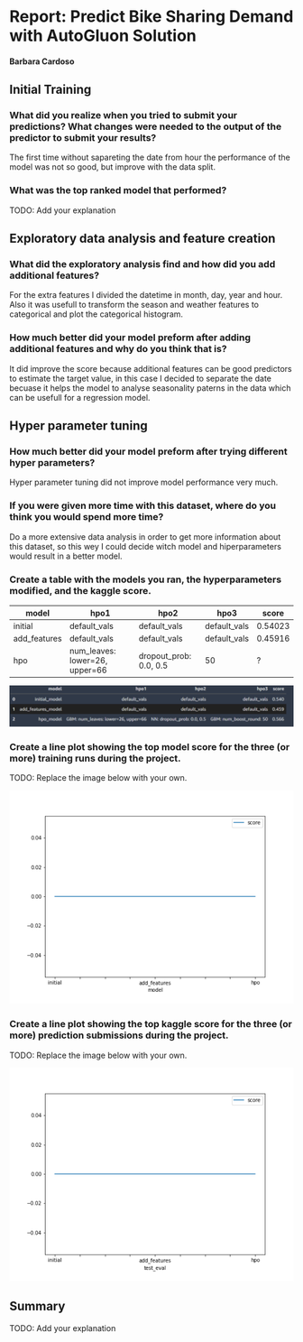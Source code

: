 # Report: Predict Bike Sharing Demand with AutoGluon Solution
#### Barbara Cardoso

## Initial Training
### What did you realize when you tried to submit your predictions? What changes were needed to the output of the predictor to submit your results?
The first time without sapareting the date from hour the performance of the model was not so good, but improve with the data split. 

### What was the top ranked model that performed?
TODO: Add your explanation

## Exploratory data analysis and feature creation
### What did the exploratory analysis find and how did you add additional features?
For the extra features I divided the datetime in month, day, year and hour. Also it was usefull to transform the season and weather features to categorical and plot the categorical histogram.

### How much better did your model preform after adding additional features and why do you think that is?
It did improve the score because additional features can be good predictors to estimate the target value, in this case I decided to separate the date becuase it helps the model to analyse seasonality paterns in the data which can be usefull for a regression model.

## Hyper parameter tuning
### How much better did your model preform after trying different hyper parameters?
Hyper parameter tuning  did not improve model performance very much.

### If you were given more time with this dataset, where do you think you would spend more time?
Do a more extensive data analysis in order to get more information about this dataset, so this wey I could decide witch model and hiperparameters would result in a better model.

### Create a table with the models you ran, the hyperparameters modified, and the kaggle score.
|model|hpo1|hpo2|hpo3|score|
|--|--|--|--|--|
|initial|default_vals|default_vals|default_vals|0.54023|
|add_features|default_vals|default_vals|default_vals|0.45916|
|hpo|num_leaves: lower=26, upper=66|dropout_prob: 0.0, 0.5|50|?|

![Hyperparameter-table.png](img/Hyperparameter-table.png)
### Create a line plot showing the top model score for the three (or more) training runs during the project.

TODO: Replace the image below with your own.

![model_train_score.png](img/model_train_score.png)

### Create a line plot showing the top kaggle score for the three (or more) prediction submissions during the project.

TODO: Replace the image below with your own.

![model_test_score.png](img/model_test_score.png)

## Summary
TODO: Add your explanation
